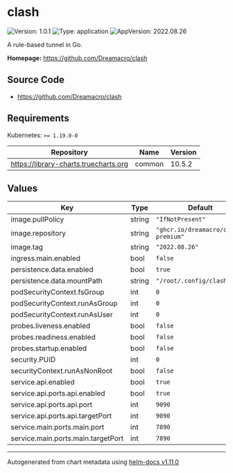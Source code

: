 # clash

![Version: 1.0.1](https://img.shields.io/badge/Version-1.0.1-informational?style=flat-square) ![Type: application](https://img.shields.io/badge/Type-application-informational?style=flat-square) ![AppVersion: 2022.08.26](https://img.shields.io/badge/AppVersion-2022.08.26-informational?style=flat-square)

A rule-based tunnel in Go.

**Homepage:** <https://github.com/Dreamacro/clash>

## Source Code

* <https://github.com/Dreamacro/clash>

## Requirements

Kubernetes: `>= 1.19.0-0`

| Repository | Name | Version |
|------------|------|---------|
| https://library-charts.truecharts.org | common | 10.5.2 |

## Values

| Key | Type | Default | Description |
|-----|------|---------|-------------|
| image.pullPolicy | string | `"IfNotPresent"` |  |
| image.repository | string | `"ghcr.io/dreamacro/clash-premium"` |  |
| image.tag | string | `"2022.08.26"` |  |
| ingress.main.enabled | bool | `false` |  |
| persistence.data.enabled | bool | `true` |  |
| persistence.data.mountPath | string | `"/root/.config/clash"` |  |
| podSecurityContext.fsGroup | int | `0` |  |
| podSecurityContext.runAsGroup | int | `0` |  |
| podSecurityContext.runAsUser | int | `0` |  |
| probes.liveness.enabled | bool | `false` |  |
| probes.readiness.enabled | bool | `false` |  |
| probes.startup.enabled | bool | `false` |  |
| security.PUID | int | `0` |  |
| securityContext.runAsNonRoot | bool | `false` |  |
| service.api.enabled | bool | `true` |  |
| service.api.ports.api.enabled | bool | `true` |  |
| service.api.ports.api.port | int | `9090` |  |
| service.api.ports.api.targetPort | int | `9090` |  |
| service.main.ports.main.port | int | `7890` |  |
| service.main.ports.main.targetPort | int | `7890` |  |

----------------------------------------------
Autogenerated from chart metadata using [helm-docs v1.11.0](https://github.com/norwoodj/helm-docs/releases/v1.11.0)
